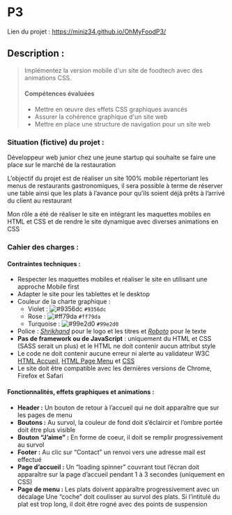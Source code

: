 # P3

Lien du projet : https://miniz34.github.io/OhMyFoodP3/

## Description :

> Implémentez la version mobile d'un site de foodtech avec des animations CSS.
>
> #### Compétences évaluées
>
> -   Mettre en œuvre des effets CSS graphiques avancés
> -   Assurer la cohérence graphique d'un site web
> -   Mettre en place une structure de navigation pour un site web

### Situation (fictive) du projet :

Développeur web junior chez une jeune startup qui souhaite se faire une place sur le marché de la restauration

L’objectif du projet est de réaliser un site 100% mobile répertoriant les menus de restaurants gastronomiques, il sera possible à terme de réserver une table ainsi que les plats à l’avance pour qu’ils soient déjà prêts à l’arrivé du client au restaurant

Mon rôle a été de réaliser le site en intégrant les maquettes mobiles en HTML et CSS et de rendre le site dynamique avec diverses animations en CSS


### Cahier des charges :
#### Contraintes techniques :

- Respecter les maquettes mobiles et réaliser le site en utilisant une approche Mobile first
- Adapter le site pour les tablettes et le desktop
- Couleur de la charte graphique :
  - Violet : ![#9356dc](https://via.placeholder.com/15/9356dc/000000?text=+) `#9356dc`
  - Rose : ![#ff79da](https://via.placeholder.com/15/ff79da/000000?text=+) `#ff79da`
  - Turquoise : ![#99e2d0](https://via.placeholder.com/15/99e2d0/000000?text=+) `#99e2d0`
- Police : _[Shrikhand](https://fonts.google.com/specimen/Shrikhand)_ pour le logo et les titres et _[Roboto](https://fonts.google.com/specimen/Roboto)_ pour le texte
- **Pas de framework ou de JavaScript** : uniquement du HTML et CSS (SASS serait un plus) et le HTML ne doit contenir aucun attribut style
- Le code ne doit contenir aucune erreur ni alerte au validateur W3C [HTML Accueil](https://validator.w3.org/nu/?doc=https%3A%2F%2Fminiz34.github.io%2FOhMyFoodP3%2F), [HTML Page Menu](https://validator.w3.org/nu/?doc=https%3A%2F%2Fminiz34.github.io%2FOhMyFoodP3%2Fdelice_sens.html) et [CSS](https://jigsaw.w3.org/css-validator/validator?uri=https%3A%2F%2Fminiz34.github.io%2FOhMyFoodP3%2F&profile=css3svg&usermedium=all&warning=1&vextwarning=&lang=fr)
- Le site doit être compatible avec les dernières versions de Chrome, Firefox et Safari

#### Fonctionnalités, effets graphiques et animations :

- **Header :** Un bouton de retour à l’accueil qui ne doit apparaître que sur les pages de menu
- **Boutons :** Au survol, la couleur de fond doit s’éclaircir et l’ombre portée doit être plus visible
- **Bouton “J’aime” :** En forme de coeur, il doit se remplir progressivement au survol
- **Footer :** Au clic sur “Contact” un renvoi vers une adresse mail est effectué
- **Page d’accueil :** Un “loading spinner” couvrant tout l’écran doit apparaître sur la page d’accueil pendant 1 à 3 secondes (uniquement en CSS)
- **Page de menu :** Les plats doivent apparaître progressivement avec un décalage
Une “coche” doit coulisser au survol des plats. Si l’intitulé du plat est trop long, il doit être rogné avec des points de suspension

